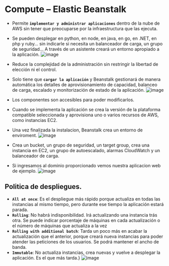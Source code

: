 # Compute – Elastic Beanstalk
- Permite **`implementar y administrar aplicaciones`** dentro de la nube de AWS sin tener que preocuparse por la infraestructura que las ejecuta.
- Se pueden desplegar en python, en node, en java, en go, en .NET, en php y ruby… sin indicarle si necesita un balanceador de carga, un grupo de seguridad… A través de un asistente creará un entorno apropiado a la aplicación.
![image](https://github.com/user-attachments/assets/8d21515d-3962-4129-8c59-e9b059b7be89)

- Reduce la complejidad de la administración sin restringir la libertad de elección ni el control.
- Solo tiene que **`cargar la aplicación`** y Beanstalk gestionará de manera automática los detalles de aprovisionamiento de capacidad, balanceo de carga, escalado y monitorización de estado de la aplicación.
![image](https://github.com/user-attachments/assets/59fe6091-3b52-420f-8020-7bb4021d3c66)

- Los componentes son accesibles para poder modificarlos.
- Cuando se implementa la aplicación se crea la versión de la plataforma compatible seleccionada y aprovisiona uno o varios recursos de AWS, como instancias EC2.
- Una vez finalizada la instalacion, Beanstalk crea un entorno de enviroment.
![image](https://github.com/user-attachments/assets/8ba49196-77c8-46f5-ace3-f02d25b05aaf)
- Crea un bucket, un grupo de seguridad, un target group, crea una instancia en EC2, un grupo de autoescalado, alarmas CloudWatch y un balanceador de carga.
- Si ingresamos al dominio proporcionado vemos nuestra aplicacion web de ejemplo.
![image](https://github.com/user-attachments/assets/28b10f1e-f66d-40c6-9731-1855813a2a28)

## Politica de despliegues.
- **`All at once`**: Es el despliegue más rápido porque actualiza en todas las instancias al mismo tiempo, pero durante ese tiempo la aplicación estará parada.
- **`Rolling`**: No habrá indisponibilidad. Irá actualizando una instancia trás otra. Se puede indicar porcentaje de máquinas en cada actualización o el número de máquinas que actualiza a la vez
- **`Rolling with additional batch`**: Tarda un poco más en acabar la actualización que el anterior, porque creará nueva instancias para poder atender las peticiones de los usuarios. Se podrá mantener el ancho de banda.
- **`Immutable`**: No actualiza instancias, crea nuevas y vuelve a desplegar la aplicación. Es el que más tarda.}
![image](https://github.com/user-attachments/assets/6c828a7c-f079-4400-bebb-9e9b9a049c9d)
